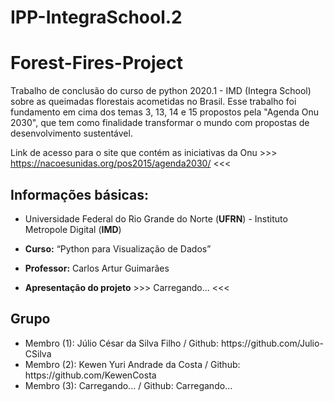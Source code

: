 # IPP-IntegraSchool.2

# Forest-Fires-Project

Trabalho de conclusão do curso de python 2020.1 - IMD (Integra School) sobre as queimadas florestais acometidas no Brasil. Esse trabalho foi fundamento em cima dos temas 3, 13, 14 e 15 propostos pela "Agenda Onu 2030", que tem como finalidade transformar o mundo com propostas de desenvolvimento sustentável.

Link de acesso para o site que contém as iniciativas da Onu >>> https://nacoesunidas.org/pos2015/agenda2030/ <<<

## Informações básicas:

* Universidade Federal do Rio Grande do Norte (**UFRN**) - Instituto Metropole Digital (**IMD**)

* **Curso:** “Python para Visualização de Dados”

* **Professor:** Carlos Artur Guimarães

* **Apresentação do projeto** >>> Carregando... <<<

## Grupo
<ul>
<li>Membro (1): Júlio César da Silva Filho / Github: https://github.com/Julio-CSilva </li>
<li>Membro (2): Kewen Yuri Andrade da Costa / Github: https://github.com/KewenCosta </li>
<li>Membro (3): Carregando... / Github: Carregando... </li>
  </ul>
